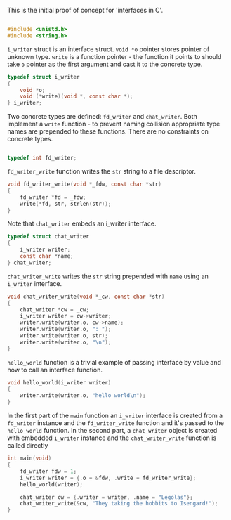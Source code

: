  This is the initial proof of concept for 'interfaces in C'.
```c

#include <unistd.h>
#include <string.h>

```
 `i_writer` struct is an interface struct.
 `void *o` pointer stores pointer of unknown type.
 `write` is a function pointer - the function it points to
 should take `o` pointer as the first argument and cast it to
 the concrete type.
```c
typedef struct i_writer
{
	void *o;
	void (*write)(void *, const char *);
} i_writer;

```
 Two concrete types are defined: `fd_writer` and `chat_writer`.
 Both implement a `write` function - to prevent naming collision appropriate type names
 are prepended to these functions.
 There are no constraints on concrete types.
```c

typedef int fd_writer;

```
 `fd_writer_write` function writes the `str` string to a file descriptor.
```c
void fd_writer_write(void *_fdw, const char *str)
{
	fd_writer *fd = _fdw;
	write(*fd, str, strlen(str));
}

```
 Note that `chat_writer` embeds an i_writer interface.
```c
typedef struct chat_writer
{
	i_writer writer;
	const char *name;
} chat_writer;

```
 `chat_writer_write` writes the `str` string prepended with `name` using
 an `i_writer` interface.
```c
void chat_writer_write(void *_cw, const char *str)
{
	chat_writer *cw = _cw;
	i_writer writer = cw->writer;
	writer.write(writer.o, cw->name);
	writer.write(writer.o, ": ");
	writer.write(writer.o, str);
	writer.write(writer.o, "\n");
}

```
 `hello_world` function is a trivial example of passing interface
 by value and how to call an interface function.
```c
void hello_world(i_writer writer)
{
	writer.write(writer.o, "hello world\n");
}

```
 In the first part of the `main` function an `i_writer` interface is created
 from a `fd_writer` instance and the `fd_writer_write` function
 and it's passed to the `hello_world` function.
 In the second part, a `chat_writer` object is created with embedded
 `i_writer` instance and the `chat_writer_write` function is called directly
```c
int main(void)
{
	fd_writer fdw = 1;
	i_writer writer = {.o = &fdw, .write = fd_writer_write};
	hello_world(writer);

	chat_writer cw = {.writer = writer, .name = "Legolas"};
	chat_writer_write(&cw, "They taking the hobbits to Isengard!");
}
```

